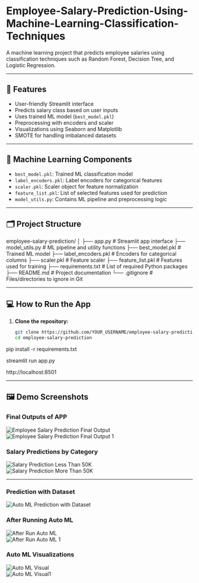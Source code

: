 # Employee-Salary-Prediction-Using-Machine-Learning-Classification-Techniques
A machine learning project that predicts employee salaries using classification techniques such as Random Forest, Decision Tree, and Logistic Regression.

---

## 🚀 Features

- User-friendly Streamlit interface
- Predicts salary class based on user inputs
- Uses trained ML model (`best_model.pkl`)
- Preprocessing with encoders and scaler
- Visualizations using Seaborn and Matplotlib
- SMOTE for handling imbalanced datasets

---

## 🧠 Machine Learning Components

- `best_model.pkl`: Trained ML classification model
- `label_encoders.pkl`: Label encoders for categorical features
- `scaler.pkl`: Scaler object for feature normalization
- `feature_list.pkl`: List of selected features used for prediction
- `model_utils.py`: Contains ML pipeline and preprocessing logic

---

## 🗂️ Project Structure

employee-salary-prediction/
│
├── app.py # Streamlit app interface
├── model_utils.py # ML pipeline and utility functions
├── best_model.pkl # Trained ML model
├── label_encoders.pkl # Encoders for categorical columns
├── scaler.pkl # Feature scaler
├── feature_list.pkl # Features used for training
├── requirements.txt # List of required Python packages
├── README.md # Project documentation
└── .gitignore # Files/directories to ignore in Git

---

## 💻 How to Run the App

1. **Clone the repository:**

   ```bash
   git clone https://github.com/YOUR_USERNAME/employee-salary-prediction.git
   cd employee-salary-prediction

pip install -r requirements.txt

streamlit run app.py

http://localhost:8501

---

## 🖼️ Demo Screenshots

### Final Outputs of APP

![Employee Salary Prediction Final Output](Employee_salary_prediction_final_output.png)  
![Employee Salary Prediction Final Output 1](Employee_salary_prediction_final_output1.png)  

### Salary Predictions by Category

![Salary Prediction Less Than 50K](salary_prediction_less_than_50K.png)  
![Salary Prediction More Than 50K](salary_prediction_more_than_50K.png)  

---

### Prediction with Dataset

![Auto ML Prediction with Dataset](Auto_ML_Prediction_with_Dataset.png)  


### After Running Auto ML

![After Run Auto ML](After_Run_Auto_ML.png)  
![After Run Auto ML 1](After_Run_Auto_ML_1.png)  


### Auto ML Visualizations

![Auto ML Visual](Auto_ML_Visual.png)  
![Auto ML Visual1](Auto_ML_Visual_1.png)  



